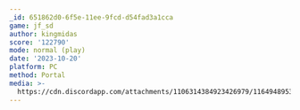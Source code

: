 ```yaml
---
_id: 651862d0-6f5e-11ee-9fcd-d54fad3a1cca
game: jf_sd
author: kingmidas
score: '122790'
mode: normal (play)
date: '2023-10-20'
platform: PC
method: Portal
media: >-
  https://cdn.discordapp.com/attachments/1106314384923426979/1164948953285013564/IMG_20231020_162928454_HDR.jpg?ex=65451242&is=65329d42&hm=d86c3d7de21927106aa4e62bc473641a5c47db9a57561f2be22d19d650ad1354&
---
```


